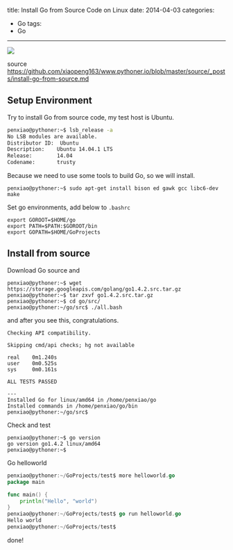 title: Install Go from Source Code on Linux
date: 2014-04-03
categories:
- Go
tags:
- Go
---

![](/thumbnails/install-go-from-source/1.png)

source https://github.com/xiaopeng163/www.pythoner.io/blob/master/source/_posts/install-go-from-source.md

## Setup Environment

Try to install Go from source code, my test host is Ubuntu.

```bash
penxiao@pythoner:~$ lsb_release -a
No LSB modules are available.
Distributor ID:  Ubuntu
Description:    Ubuntu 14.04.1 LTS
Release:        14.04
Codename:       trusty
```

Because we need to use some tools to build Go, so we will install.

```
penxiao@pythoner:~$ sudo apt-get install bison ed gawk gcc libc6-dev make
```

Set go environments, add below to `.bashrc`

```
export GOROOT=$HOME/go
export PATH=$PATH:$GOROOT/bin
export GOPATH=$HOME/GoProjects
```

## Install from source

Download Go source and 

```
penxiao@pythoner:~$ wget https://storage.googleapis.com/golang/go1.4.2.src.tar.gz
penxiao@pythoner:~$ tar zxvf go1.4.2.src.tar.gz
penxiao@pythoner:~$ cd go/src/
penxiao@pythoner:~/go/src$ ./all.bash
```

and after you see this, congratulations.

```
Checking API compatibility.

Skipping cmd/api checks; hg not available

real    0m1.240s
user    0m0.525s
sys     0m0.161s

ALL TESTS PASSED

---
Installed Go for linux/amd64 in /home/penxiao/go
Installed commands in /home/penxiao/go/bin
penxiao@pythoner:~/go/src$ 
```

Check and test

```
penxiao@pythoner:~$ go version
go version go1.4.2 linux/amd64
penxiao@pythoner:~$ 
```


Go helloworld

```go
penxiao@pythoner:~/GoProjects/test$ more helloworld.go 
package main

func main() {
    println("Hello", "world")
}
penxiao@pythoner:~/GoProjects/test$ go run helloworld.go 
Hello world
penxiao@pythoner:~/GoProjects/test$ 
```


done!